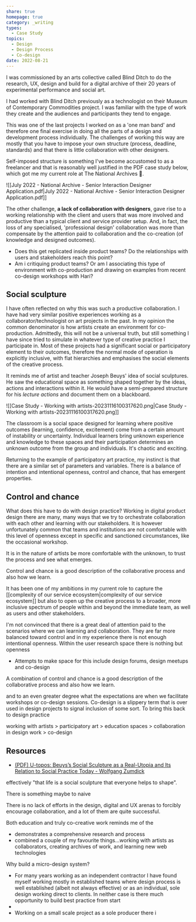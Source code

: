 ```yaml
---
share: true
homepage: true
category: _writing
types:
  - Case Study
topics:
  - Design
  - Design Process
  - Co-design
date: 2022-08-21
---
```



I was commissioned by an arts collective called Blind Ditch to do the research, UX, design and build for a digital archive of their 20 years of experimental performance and social art.

I had worked with Blind Ditch previously as a technologist on their Museum of Contemporary Commodities project. I was familiar with the type of work they create and the audiences and participants they tend to engage. 

This was one of the last projects I worked on as a 'one man band' and therefore one final exercise in doing all the parts of a design and development process individually. The challenges of working this way are mostly that you have to impose your own structure (process, deadline, standards) and that there is little collaboration with other designers. 

Self-imposed structure is something I've become accustomed to as a freelancer and that is reasonably well justified in the PDF case study below, which got me my current role at The National Archives 🥳. 

![[July 2022 - National Archive - Senior Interaction Designer Application.pdf|July 2022 - National Archive - Senior Interaction Designer Application.pdf]]

The other challenge, **a lack of collaboration with designers**, gave rise to a working relationship with the client and users that was more involved and productive than a typical client and service provider setup. And, in fact, the loss of any specialised, 'professional design' collaboration was more than compensate by the attention paid to collaboration and the co-creation (of knowledge and designed outcomes). 

- Does this get replicated inside product teams? Do the relationships with users and stakeholders reach this point?
- Am i critiquing product teams? Or am I associating this type of environment with co-production and drawing on examples from recent co-design workshops with Hari? 

## Social sculpture

I have often reflected on why this was such a productive collaboration. I have had very similar positive experiences working as a collaborator/technologist on art projects in the past. In my opinion the common denominator is how artists create an environment for co-production. Admittedly, this will not be a universal truth, but still something I have since tried to simulate in whatever type of creative practice I participate in. Most of these projects had a significant social or participatory element to their outcomes, therefore the normal mode of operation is explicitly inclusive, with flat hierarchies and emphasises the social elements of the creative process. 

It reminds me of artist and teacher Joseph Beuys' idea of social sculptures. He saw the educational space as something shaped together by the ideas, actions and interactions within it. He would have a semi-prepared structure for his *lecture actions* and document them on a blackboard. 

![[Case Study - Working with artists-20231116100317620.png|Case Study - Working with artists-20231116100317620.png]]

The classroom is a social space designed for learning where positive outcomes (learning, confidence, excitement) come from a certain amount of instability or uncertainty. Individual learners bring unknown experience and knowledge to these spaces and their participation determines an unknown outcome from the group and individuals. It's chaotic and exciting. 

Returning to the example of participatory art practice, my instinct is that there are a similar set of parameters and variables. There is a balance of intention and intentional openness, control and chance, that has emergent properties. 

## Control and chance

What does this have to do with design practice? Working in digital product design there are many, many ways that we try to orchestrate collaboration with each other and learning with our stakeholders. It is however unfortunately common that teams and institutions are not comfortable with this level of openness except in specific and sanctioned circumstances, like the occasional workshop. 

It is in the nature of artists be more comfortable with the unknown, to trust the process and see what emerges. 

Control and chance is a good description of the collaborative process and also how we learn. 

It has been one of my ambitions in my current role to capture the [[complexity of our service ecosystem|complexity of our service ecosystem]] but also to open up the creative process to a broader, more inclusive spectrum of people within and beyond the immediate team, as well as users and other stakeholders.  



I'm not convinced that there is a great deal of attention paid to the scenarios where we can learning and collaboration. They are far more balanced toward control and in my experience there is not enough intentional openness. Within the user research space there is nothing but openness


- Attempts to make space for this include design forums, design meetups and co-design

A combination of control and chance is a good description of the collaborative process and also how we learn. 

and to an even greater degree what the expectations are when we facilitate workshops or co-design sessions. Co-design is a slippery term that is over used in design projects to signal inclusion of some sort. 
To bring this back to design practice


working with artists > participatory art >  education spaces > collaboration in design work > co-design 





## Resources 
- [(PDF) U-topos: Beuys’s Social Sculpture as a Real-Utopia and Its Relation to Social Practice Today - Wolfgang Zumdick](http://wolfgang-zumdick.de/wp-content/uploads/2017/03/Zumdick_ALP_7-7-15.pdf)



effectively "that life is a social sculpture that everyone helps to shape". 

There is something maybe to naive 

There is no lack of efforts in the design, digital and UX arenas to forcibly encourage collaboration, and a lot of them are quite successful. 







Both education and truly co-creative work reminds me of the 



- demonstrates a comprehensive research and process
- combined a couple of my favourite things...working with artists as collaborators, creating archives of work, and learning new web technologies




Why build a micro-design system? 
* For many years working as an independent contractor I have found myself working mostly in established teams where design process is well established (albeit not always effective) or as an individual, sole design working direct to clients. In neither case is there much opportunity to build best practice from start  
* 
* Working on a small scale project as a sole producer there i 
